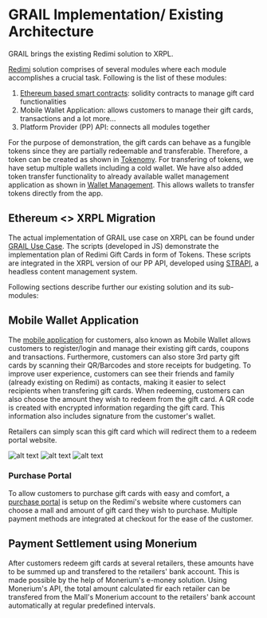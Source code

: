 # GRAIL Implementation/ Existing Architecture

GRAIL brings the existing Redimi solution to XRPL.

[Redimi](https://redimi.net) solution comprises of several modules where each module accomplishes a crucial task. Following is the list of these modules:

1. [Ethereum based smart contracts](/Solidity%20Smart%20Contracts/): solidity contracts to manage gift card functionalities
2. Mobile Wallet Application: allows customers to manage their gift cards, transactions and a lot more...
3. Platform Provider (PP) API: connects all modules together

For the purpose of demonstration, the gift cards can behave as a fungible tokens since they are partially redeemable and transferable. Therefore, a token can be created as shown in [Tokenomy](/XRP%20Scripts/1_Tokenomy/). For transfering of tokens, we have setup multiple wallets including a cold wallet. We have also added token transfer functionality to already available wallet management application as shown in [Wallet Management](/XRP%20Scripts/2_Account_Management/). This allows wallets to transfer tokens directly from the app.

## Ethereum <> XRPL Migration

The actual implementation of GRAIL use case on XRPL can be found under [GRAIL Use Case](/GRAIL%20Use%20Case/). The scripts (developed in JS) demonstrate the implementation plan of Redimi Gift Cards in form of Tokens. These scripts are integrated in the XRPL version of our PP API, developed using [STRAPI](https://strapi.io/), a headless content management system.

Following sections describe further our existing solution and its sub-modules: 

## Mobile Wallet Application

The [mobile application](https://play.google.com/store/apps/details?id=com.redimigmbh.redimi) for customers, also known as Mobile Wallet allows customers to register/login and manage their existing gift cards, coupons and transactions. Furthermore, customers can also store 3rd party gift cards by scanning their QR/Barcodes and store receipts for budgeting. To improve user experience, customers can see their friends and family (already existing on Redimi) as contacts, making it easier to select recipients when transfering gift cards. When redeeming, customers can also choose the amount they wish to redeem from the gift card. A QR code is created with encrypted information regarding the gift card. This information also includes signature from the customer's wallet.

Retailers can simply scan this gift card which will redirect them to a redeem portal website.

![alt text](media/login.jpg "Login")
![alt text](media/gift-cards.jpg "Gift Card Management")
![alt text](media/redeem-portal.jpg "Redeem Portal")

### Purchase Portal

To allow customers to purchase gift cards with easy and comfort, a [purchase portal](https://redimi.net/gift-cards) is setup on the Redimi's website where customers can choose a mall and amount of gift card they wish to purchase. Multiple payment methods are integrated at checkout for the ease of the customer.

## Payment Settlement using Monerium 

After customers redeem gift cards at several retailers, these amounts have to be summed up and transfered to the retailers' bank account. This is made possible by the help of Monerium's e-money solution. Using Monerium's API, the total amount calculated fir each retailer can be transfered from the Mall's Monerium account to the retailers' bank account automatically at regular predefined intervals.
